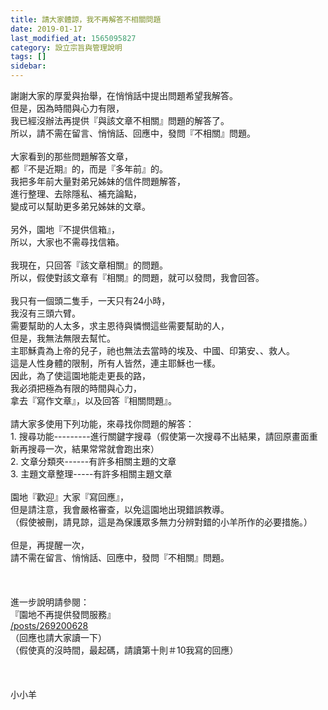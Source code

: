 ```yaml
---
title: 請大家體諒，我不再解答不相關問題
date: 2019-01-17
last_modified_at: 1565095827
category: 設立宗旨與管理說明
tags: []
sidebar: 
---
```


<div>謝謝大家的厚愛與抬舉，在悄悄話中提出問題希望我解答。</div>
<div>但是，因為時間與心力有限，</div>
<div>我已經沒辦法再提供『與該文章不相關』問題的解答了。</div>
<div>所以，請不需在留言、悄悄話、回應中，發問『不相關』問題。</div>
<div> </div>
<div>大家看到的那些問題解答文章，</div>
<div>都『不是近期』的，而是『多年前』的。</div>
<div>我把多年前大量對弟兄姊妹的信件問題解答，</div>
<div>進行整理、去除隱私、補充論點，</div>
<div>變成可以幫助更多弟兄姊妹的文章。</div>
<div> </div>
<div>另外，園地『不提供信箱』，</div>
<div>所以，大家也不需尋找信箱。</div>
<div> </div>
<div>我現在，只回答『該文章相關』的問題。</div>
<div>所以，假使對該文章有『相關』的問題，就可以發問，我會回答。</div>
<div> </div>
<div>我只有一個頭二隻手，一天只有24小時，</div>
<div>我沒有三頭六臂。</div>
<div>需要幫助的人太多，求主恩待與憐憫這些需要幫助的人，</div>
<div>但是，我無法無限去幫忙。</div>
<div>主耶穌貴為上帝的兒子，祂也無法去當時的埃及、中國、印第安、、救人。</div>
<div>這是人性身體的限制，所有人皆然，連主耶穌也一樣。</div>
<div>因此，為了使這園地能走更長的路，</div>
<div>我必須把極為有限的時間與心力，</div>
<div>拿去『寫作文章』，以及回答『相關問題』。</div>
<div> </div>
<div>請大家多使用下列功能，來尋找你問題的解答：</div>
<div>1.<span style="white-space:pre"> </span>搜尋功能---------進行關鍵字搜尋（假使第一次搜尋不出結果，請回原畫面重新再搜尋一次，結果常常就會跑出來）</div>
<div>2.<span style="white-space:pre"> </span>文章分類夾------有許多相關主題的文章</div>
<div>3.<span style="white-space:pre"> </span>主題文章整理-----有許多相關主題文章</div>
<div> </div>
<div>園地『歡迎』大家『寫回應』，</div>
<div>但是請注意，我會嚴格審查，以免這園地出現錯誤教導。</div>
<div>（假使被刪，請見諒，這是為保護眾多無力分辨對錯的小羊所作的必要措施。）</div>
<div> </div>
<div>但是，再提醒一次，</div>
<div>請不需在留言、悄悄話、回應中，發問『不相關』問題。</div>
<div> </div>
<div> </div>
<div> </div>
<div>進一步說明請參閱：</div>
<div>『園地不再提供發問服務』</div>
<div><a href="/posts/269200628" target="_blank">/posts/269200628</a></div>
<div>（回應也請大家讀一下）</div>
<div>（假使真的沒時間，最起碼，請讀第十則＃10我寫的回應）</div>
<div> </div>
<div> </div>
<div> </div>
<div>小小羊</div>
